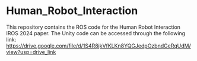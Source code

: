 # Human_Robot_Interaction

This repository contains the ROS code for the Human Robot Interaction IROS 2024 paper. The Unity code can be accessed through the following link: https://drive.google.com/file/d/1S4R8jkVfKLKn8YQGJedpOzbndGeRqUdM/view?usp=drive_link

